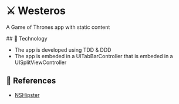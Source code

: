 # ⚔️ Westeros

A Game of Thrones app with static content

## 🚀 Technology

* The app is developed using TDD & DDD
* The app is embeded in a UITabBarController that is embeded in a UISplitViewController

## 📄 References

* [NSHipster](https://nshipster.com/uisplitviewcontroller/)
